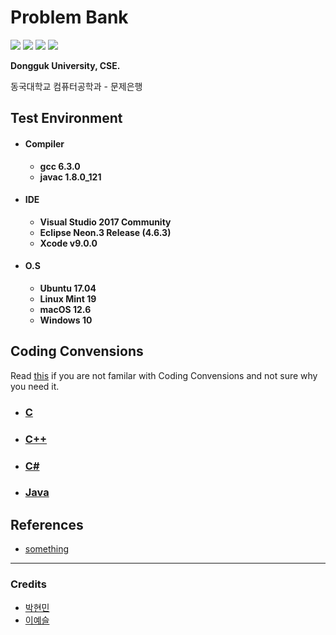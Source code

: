 # Problem Bank

<img src="https://img.shields.io/badge/build-passing-brightgreen.svg" /> <img src="https://img.shields.io/badge/gcc-6.3.0-lightgrey.svg" /> <img src="https://img.shields.io/badge/LLVM-9.0.0-red.svg" /> <img src="https://img.shields.io/badge/javac-1.8.0_121-orange.svg" />

**Dongguk University, CSE.**

동국대학교 컴퓨터공학과 - 문제은행

## Test Environment

* #### Compiler
    * **gcc 6.3.0**
    * **javac 1.8.0_121**

* #### IDE
    * **Visual Studio 2017 Community**
    * **Eclipse Neon.3 Release (4.6.3)**
    * **Xcode v9.0.0**

* #### O.S
    * **Ubuntu 17.04**
    * **Linux Mint 19**
    * **macOS 12.6**
    * **Windows 10**

## Coding Convensions

Read [this](Coding-Convensions/Coding-Convension.md) if you are not familar with Coding Convensions and not sure why you need it.

- ### [C](Coding-Convensions/C.md)
- ### [C++](Coding-Convensions/Cpp.md)
- ### [C#](Coding-Convensions/CS.md)
- ### [Java](Coding-Convensions/Java.md)

## References

* [something](#)

______

### Credits

* [박현민](https://github.com/spb829)
* [이예슬](#)